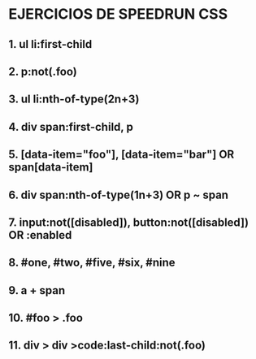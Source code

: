# EJERCICIOS DE SPEEDRUN CSS
## 1. ul li:first-child
## 2. p:not(.foo)
## 3. ul li:nth-of-type(2n+3)
## 4. div span:first-child, p
## 5. [data-item="foo"], [data-item="bar"] OR span[data-item]
## 6. div span:nth-of-type(1n+3) OR p ~ span
## 7. input:not([disabled]), button:not([disabled]) OR :enabled
## 8. #one, #two, #five, #six, #nine
## 9. a + span
## 10. #foo > .foo
## 11. div > div >code:last-child:not(.foo)